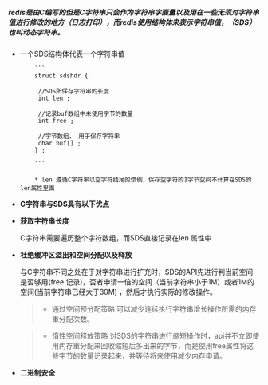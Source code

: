 ##### redis是由C编写的但是C字符串只会作为字符串字面量以及用在一些无须对字符串值进行修改的地方（日志打印），而redis使用结构体来表示字符串值，（SDS）也叫动态字符串。


* 一个SDS结构体代表一个字符串值
          
          ``` 
          struct sdshdr { 
          
           //SDS所保存字符串的长度
           int len ; 
           
           //记录buf数组中未使用字节的数量
           int free ; 
           
           //字节数组， 用于保存字符串 
           char buf[] ; 
          } ;
          
          ```
          
          * len 遵循C字符串以空字符结尾的惯例，保存空字符的1字节空间不计算在SDS的len属性里面



* **C字符串与SDS具有以下优点**

 * **获取字符串长度**
 
     C字符串需要遍历整个字符数组，而SDS直接记录在len 属性中
     
 * **杜绝缓冲区溢出和空间分配以及释放**
    
   与C字符串不同之处在于对字符串进行扩充时，SDS的API先进行判当前空间是否够用(free 记录)，否者申请一倍的空间（当前字符串小于1M）或者1M的空间(当前字符串已经大于30M) ，然后才执行实际的修改操作。 
   
   > * 通过空间预分配策略
     可以减少连续执行字符串增长操作所需的内存重分配次数。
   
   > * 惰性空间释放策略
     对SDS的字符串进行缩短操作时，api并不立即使用内存重分配来回收缩短后多出来的字节，而是使用free属性将这些字节的数量记录起来，并等待将来使用减少内存申请。
     
     
     
 
  
 * **二进制安全**
 


